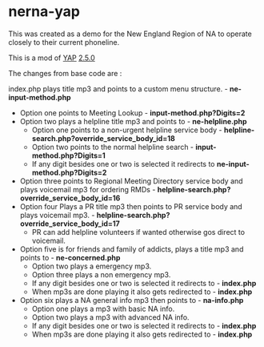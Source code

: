 # nerna-yap

This was created as a demo for the New England Region of NA to operate closely to their current phoneline.

This is a mod of [YAP](https://github.com/radius314/yap/) [2.5.0](https://github.com/radius314/yap/archive/2.5.0.zip)

The changes from base code are :

index.php plays title mp3 and points to a custom menu structure. - **ne-input-method.php**

* Option one points to Meeting Lookup - **input-method.php?Digits=2**
* Option two plays a helpline title mp3 and points to - **ne-helpline.php**
    * Option one points to a non-urgent helpline service body - **helpline-search.php?override_service_body_id=18**
    * Option two points to the normal helpline search - **input-method.php?Digits=1**
    * If any digit besides one or two is selected it redirects to **ne-input-method.php?Digits=2**
* Option three points to Regional Meeting Directory service body and plays voicemail mp3 for ordering RMDs - **helpline-search.php?override_service_body_id=16**
* Option four Plays a PR title mp3 then points to PR service body and plays voicemail mp3. - **helpline-search.php?override_service_body_id=17**
    * PR can add helpline volunteers if wanted otherwise gos direct to voicemail.
* Option five is for friends and family of addicts, plays a title mp3 and points to - **ne-concerned.php**
    * Option two plays a emergency mp3.
    * Option three plays a non emergency mp3.
    * If any digit besides one or two is selected it redirects to - **index.php**
    * When mp3s are done playing it also gets redirected to - **index.php**
* Option six plays a NA general info mp3 then points to - **na-info.php**
    * Option one plays a mp3 with basic NA info.
    * Option two plays a mp3 with advanced NA info.
    * If any digit besides one or two is selected it redirects to - **index.php**
    * When mp3s are done playing it also gets redirected to - **index.php**

